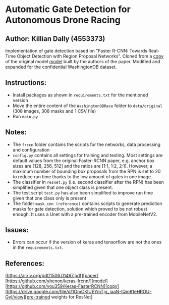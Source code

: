 # Automatic Gate Detection for Autonomous Drone Racing
Author: Killian Dally (4553373)
-
Implementation of gate detection based on "Faster R-CNN: Towards Real-Time Object Detection with Region Proposal Networks".
Cloned from a [copy] of the original model [model] built by the authors of the paper. Modified and expanded for the confidential WashingtonOB dataset.


**Instructions**:
-
- Install packages as shown in `requirements.txt` for the mentioned version
- Move the entire content of the `WashingtonOBRace` folder to `data/original` (308 images, 308 masks and 1 CSV file)
- Run `main.py`


Notes:
- 
- The `frccn` folder contains the scripts for the networks, data processing and configuration
- `config.py` contains all settings for training and testing. Most settings are default values from the original Faster-RCNN
paper, e.g. anchor box sizes are [128, 256, 512] and the ratios are [1:1, 1:2, 2:1]. However, a maximum number of bounding box proposals from the RPN is set to 20 to reduce run time thanks to the low amount of gates in one image.
- The classifier in `resnet.py` (i.e. second classifier after the RPN) has been simplified given that one object class is present.
- The test script `test.py` has also been simplified to improve run time given that one class only is present
- The folder `mask_cnn (reference)` contains scripts to generate prediction masks for gate detection, solution which proved to be not robust enough. It uses a Unet with a pre-trained encoder from MobileNetV2.


Issues:
-
- Errors can occur if the version of keras and tensorflow are not the ones in the `requirements.txt`. 

References: 
-
[paper]: https://arxiv.org/pdf/1506.01497.pdf
[model]: https://github.com/yhenon/keras-frcnn/
[copy]: https://github.com/you359/Keras-FasterRCNN
[pre-trained weights for ResNet]: https://drive.google.com/file/d/1OmCKlUEYmTjg_jaaN-IQm81eHROU-Gyl/view

[https://arxiv.org/pdf/1506.01497.pdf][paper] 
[https://github.com/yhenon/keras-frcnn/][model] 
[https://github.com/you359/Keras-FasterRCNN][copy] 
[https://drive.google.com/file/d/1OmCKlUEYmTjg_jaaN-IQm81eHROU-Gyl/view][pre-trained weights for ResNet]
